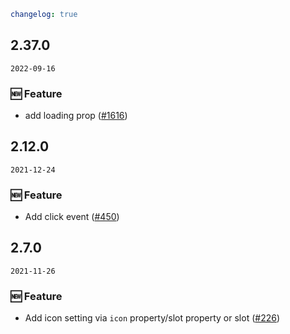 ```yaml
changelog: true
```

## 2.37.0

`2022-09-16`

### 🆕 Feature

- add loading prop ([#1616](https://github.com/arco-design/arco-design-vue/pull/1616))


## 2.12.0

`2021-12-24`

### 🆕 Feature

- Add click event ([#450](https://github.com/arco-design/arco-design-vue/pull/450))


## 2.7.0

`2021-11-26`

### 🆕 Feature

- Add icon setting via `icon` property/slot property or slot ([#226](https://github.com/arco-design/arco-design-vue/pull/226))

